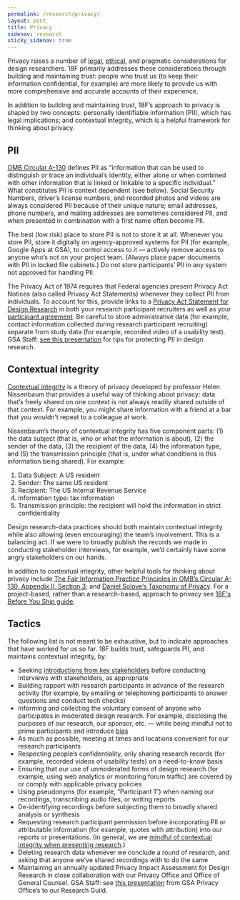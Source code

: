 ```yaml
---
permalink: /research/privacy/
layout: post
title: Privacy
sidenav: research
sticky_sidenav: true
---
```



Privacy raises a number of [legal](/research/legal), [ethical](/research/ethical), and pragmatic considerations for design researchers. 18F primarily addresses these considerations through building and maintaining trust: people who trust us (to keep their information confidential, for example) are more likely to provide us with more comprehensive and accurate accounts of their experience.

In addition to building and maintaining trust, 18F’s approach to privacy is shaped by two concepts: personally identifiable information (PII), which has legal implications; and contextual integrity, which is a helpful framework for thinking about privacy.

## PII

[OMB Circular A-130](https://obamawhitehouse.archives.gov/sites/default/files/omb/assets/OMB/circulars/a130/a130revised.pdf) defines PII as “information that can be used to distinguish or trace an individual’s identity, either alone or when combined with other information that is linked or linkable to a specific individual.” What constitutes PII is context dependent (see below). Social Security Numbers, driver’s license numbers, and recorded photos and videos are always considered PII because of their unique nature; email addresses, phone numbers, and mailing addresses are sometimes considered PII, and when presented in combination with a first name often become PII.

The best (low risk) place to store PII is not to store it at all. Whenever you store PII, store it digitally on agency-approved systems for PII (for example, Google Apps at GSA), to control access to it — actively remove access to anyone who’s not on your project team. (Always place paper documents with PII in locked file cabinets.) Do not store participants’ PII in any system not approved for handling PII.

The Privacy Act of 1974 requires that Federal agencies present Privacy Act Notices (also called Privacy Act Statements) whenever they collect PII from individuals. To account for this, provide links to a [Privacy Act Statement for Design Research](https://www.gsa.gov/reference/gsa-privacy-program/privacy-act-statement-for-design-research) in both your research participant recruiters as well as your [participant agreement](https://methods.18f.gov/participant-agreement/). Be careful to store administrative data (for example, contact information collected during research participant recruiting) separate from study data (for example, recorded video of a usability test). GSA Staff: [see this presentation](https://drive.google.com/a/gsa.gov/open?id=1MM6tNlFc-Iwgw_cCUw_0KS8oQMS-FEN7sYftPQLmLAg) for tips for protecting PII in design research.

## Contextual integrity

[Contextual integrity](https://en.wikipedia.org/wiki/Contextual_Integrity) is a theory of privacy developed by professor Helen Nissenbaum that provides a useful way of thinking about privacy: data that’s freely shared on one context is not always readily shared outside of that context. For example, you might share information with a friend at a bar that you wouldn’t repeat to a colleague at work.

Nissenbaum’s theory of contextual integrity has five component parts: (1) the data subject (that is, who or what the information is about), (2) the sender of the data, (3) the recipient of the data, (4) the information type, and (5) the transmission principle (that is, under what conditions is this information being shared). For example:

1. Data Subject: A US resident
1. Sender: The same US resident
1. Recipient: The US Internal Revenue Service
1. Information type: tax information
1. Transmission principle: the recipient will hold the information in strict confidentiality

Design research-data practices should both maintain contextual integrity while also allowing (even encouraging) the team’s involvement. This is a balancing act. If we were to broadly publish the records we made in conducting stakeholder interviews, for example, we’d certainly have some angry stakeholders on our hands. 

In addition to contextual integrity, other helpful tools for thinking about privacy include [The Fair Information Practice Principles in OMB’s Circular A-130, Appendix II, Section 3](https://obamawhitehouse.archives.gov/sites/default/files/omb/assets/OMB/circulars/a130/a130revised.pdf); and [Daniel Solove’s Taxonomy of Privacy](https://www.researchgate.net/figure/Daniel-Soloves-visual-model-of-his-taxonomy-of-informational-privacy-10_fig1_312061072). For a project-based, rather than a research-based, approach to privacy see [18F's Before You Ship guide](https://before-you-ship.18f.gov/privacy/).

## Tactics

The following list is not meant to be exhaustive, but to indicate approaches that have worked for us so far. 18F builds trust, safeguards PII, and maintains contextual integrity, by:

- Seeking [introductions from key stakeholders](https://docs.google.com/document/d/1AEq-h3wuOxl8CCR9Gg4RPO7NaHJnedC4UbXN0UFQ24Y/edit) before conducting interviews with stakeholders, as appropriate
- Building rapport with research participants in advance of the research activity (for example, by emailing or telephoning participants to answer questions and conduct tech checks) 
- Informing and collecting the voluntary consent of anyone who participates in moderated design research. For example, disclosing the purposes of our research, our sponsor, etc. — while being mindful not to prime participants and introduce [bias](/research/bias)
- As much as possible, meeting at times and locations convenient for our research participants
- Respecting people’s confidentiality, only sharing research records (for example,  recorded videos of usability tests) on a need-to-know basis
- Ensuring that our use of unmoderated forms of design research (for example, using web analytics or monitoring forum traffic) are covered by or comply with applicable privacy policies
- Using pseudonyms (for example, “Participant 1”) when naming our recordings, transcribing audio files, or writing reports
- De-identifying recordings before subjecting them to broadly shared analysis or synthesis
- Requesting research participant permission before incorporating PII or attributable information (for example, quotes with attribution) into our reports or presentations. (In general, we are [mindful of contextual integrity when presenting research](https://thesocietypages.org/cyborgology/2017/03/12/context-integrity-and-consent-in-presenting-research/).)
- Deleting research data whenever we conclude a round of research, and asking that anyone we’ve shared recordings with to do the same
- Maintaining an annually updated Privacy Impact Assessment for Design Research in close collaboration with our Privacy Office and Office of General Counsel. GSA Staff: see [this presentation](https://gsa-tts.slack.com/files/U9KLLKS4W/FCSFWBZD3/researchguildprivacytalk091218.mp4) from GSA Privacy Office’s to our Research Guild.